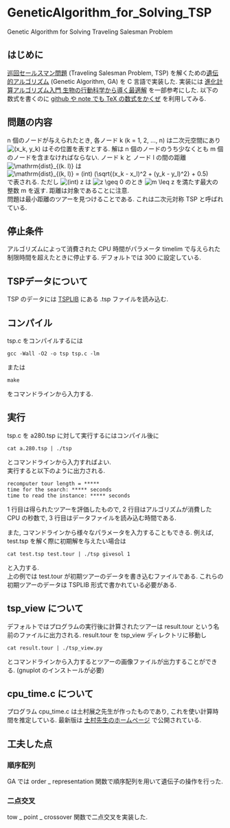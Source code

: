 # GeneticAlgorithm_for_Solving_TSP
Genetic Algorithm for Solving Traveling Salesman Problem

## はじめに
[巡回セールスマン問題](https://ja.wikipedia.org/wiki/%E5%B7%A1%E5%9B%9E%E3%82%BB%E3%83%BC%E3%83%AB%E3%82%B9%E3%83%9E%E3%83%B3%E5%95%8F%E9%A1%8C) (Traveling Salesman Problem, TSP) を解くための[遺伝的アルゴリズム](https://ja.wikipedia.org/wiki/%E9%81%BA%E4%BC%9D%E7%9A%84%E3%82%A2%E3%83%AB%E3%82%B4%E3%83%AA%E3%82%BA%E3%83%A0#:~:text=%E9%81%BA%E4%BC%9D%E7%9A%84%E3%82%A2%E3%83%AB%E3%82%B4%E3%83%AA%E3%82%BA%E3%83%A0%EF%BC%88%E3%81%84%E3%81%A7%E3%82%93,%E3%83%A1%E3%82%BF%E3%83%92%E3%83%A5%E3%83%BC%E3%83%AA%E3%82%B9%E3%83%86%E3%82%A3%E3%83%83%E3%82%AF%E3%82%A2%E3%83%AB%E3%82%B4%E3%83%AA%E3%82%BA%E3%83%A0%E3%81%A7%E3%81%82%E3%82%8B%E3%80%82) (Genetic Algorithm, GA) を C 言語で実装した. 実装には [進化計算アルゴリズム入門 生物の行動科学から導く最適解](https://www.amazon.co.jp/%E9%80%B2%E5%8C%96%E8%A8%88%E7%AE%97%E3%82%A2%E3%83%AB%E3%82%B4%E3%83%AA%E3%82%BA%E3%83%A0%E5%85%A5%E9%96%80-%E7%94%9F%E7%89%A9%E3%81%AE%E8%A1%8C%E5%8B%95%E7%A7%91%E5%AD%A6%E3%81%8B%E3%82%89%E5%B0%8E%E3%81%8F%E6%9C%80%E9%81%A9%E8%A7%A3-%E5%A4%A7%E8%B0%B7%E7%B4%80%E5%AD%90-ebook/dp/B07DQFVK1H) を一部参考にした. 以下の数式を書くのに [github や note でも TeX の数式をかくぜ](https://aotamasaki.hatenablog.com/entry/2020/08/09/github%E3%82%84note%E3%81%A7%E3%82%82TeX%E3%81%AE%E6%95%B0%E5%BC%8F%E3%82%92%E6%9B%B8%E3%81%8F%E3%81%9C) を利用してみる.

## 問題の内容
n 個のノードが与えられたとき, 各ノード k (k = 1, 2, ..., n) は二次元空間にあり
![(x_k, y_k)](https://render.githubusercontent.com/render/math?math=%5Cdisplaystyle+%28x_k%2C+y_k%29)
はその位置を表すとする. 解は n 個のノードのうち少なくとも m 個のノードを含まなければならない. ノード k と ノード l の間の距離
![\mathrm{dist}_{(k. l)}](https://render.githubusercontent.com/render/math?math=%5Cdisplaystyle+%5Cmathrm%7Bdist%7D_%7B%28k.+l%29%7D)
は  
![\mathrm{dist}_{(k, l)} = (int) (\sqrt{(x_k - x_l)^2 + (y_k - y_l)^2} + 0.5)](https://render.githubusercontent.com/render/math?math=%5Cdisplaystyle+%5Cmathrm%7Bdist%7D_%7B%28k%2C+l%29%7D+%3D+%28int%29+%28%5Csqrt%7B%28x_k+-+x_l%29%5E2+%2B+%28y_k+-+y_l%29%5E2%7D+%2B+0.5%29)  
で表される. ただし ![(int) z ](https://render.githubusercontent.com/render/math?math=%5Cdisplaystyle+%28int%29+z+) は ![z \geq 0](https://render.githubusercontent.com/render/math?math=%5Cdisplaystyle+z+%5Cgeq+0) のとき ![m \leq z](https://render.githubusercontent.com/render/math?math=%5Cdisplaystyle+m+%5Cleq+z) を満たす最大の整数 m を返す. 距離は対象であることに注意.  
問題は最小距離のツアーを見つけることである. これは二次元対称 TSP と呼ばれている.

## 停止条件
アルゴリズムによって消費された CPU 時間がパラメータ timelim で与えられた制限時間を超えたときに停止する. デフォルトでは 300 に設定している.

## TSPデータについて
TSP のデータには [TSPLIB](http://elib.zib.de/pub/mp-testdata/tsp/tsplib/tsplib.html) にある .tsp ファイルを読み込む.

## コンパイル
tsp.c をコンパイルするには

```
gcc -Wall -O2 -o tsp tsp.c -lm
```

または

```
make
```

をコマンドラインから入力する.

## 実行
tsp.c を a280.tsp に対して実行するにはコンパイル後に

```
cat a.280.tsp | ./tsp
```

とコマンドラインから入力すればよい.  
実行すると以下のように出力される.

```
recomputer tour length = *****  
time for the search: ***** seconds  
time to read the instance: ***** seconds
```

1 行目は得られたツアーを評価したもので, 2 行目はアルゴリズムが消費した CPU の秒数で, 3 行目はデータファイルを読み込む時間である.  
  
また, コマンドラインから様々なパラメータを入力することもできる. 例えば, test.tsp を解く際に初期解を与えたい場合は

```
cat test.tsp test.tour | ./tsp givesol 1
```

と入力する.  
上の例では test.tour が初期ツアーのデータを書き込むファイルである. これらの初期ツアーのデータは TSPLIB 形式で書かれている必要がある. 

## tsp_view について
デフォルトではプログラムの実行後に計算されたツアーは result.tour という名前のファイルに出力される. result.tour を tsp_view ディレクトリに移動し  

```
cat result.tour | ./tsp_view.py
```

とコマンドラインから入力するとツアーの画像ファイルが出力することができる. (gnuplot のインストールが必要)

## cpu_time.c について
プログラム cpu_time.c は土村展之先生が作ったものであり, これを使い計算時間を推定している. 最新版は [土村先生のホームページ](http://tutimura.ath.cx/~nob/c/) で公開されている.

## 工夫した点
### 順序配列
GA では  order _ representation 関数で順序配列を用いて遺伝子の操作を行った.

### 二点交叉
tow _ point _ crossover 関数で二点交叉を実装した.
